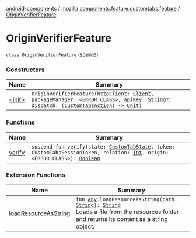 [android-components](../../index.md) / [mozilla.components.feature.customtabs.feature](../index.md) / [OriginVerifierFeature](./index.md)

# OriginVerifierFeature

`class OriginVerifierFeature` [(source)](https://github.com/mozilla-mobile/android-components/blob/master/components/feature/customtabs/src/main/java/mozilla/components/feature/customtabs/feature/OriginVerifierFeature.kt#L22)

### Constructors

| Name | Summary |
|---|---|
| [&lt;init&gt;](-init-.md) | `OriginVerifierFeature(httpClient: `[`Client`](../../mozilla.components.concept.fetch/-client/index.md)`, packageManager: <ERROR CLASS>, apiKey: `[`String`](https://kotlinlang.org/api/latest/jvm/stdlib/kotlin/-string/index.html)`?, dispatch: (`[`CustomTabsAction`](../../mozilla.components.feature.customtabs.store/-custom-tabs-action/index.md)`) -> `[`Unit`](https://kotlinlang.org/api/latest/jvm/stdlib/kotlin/-unit/index.html)`)` |

### Functions

| Name | Summary |
|---|---|
| [verify](verify.md) | `suspend fun verify(state: `[`CustomTabState`](../../mozilla.components.feature.customtabs.store/-custom-tab-state/index.md)`, token: CustomTabsSessionToken, relation: `[`Int`](https://kotlinlang.org/api/latest/jvm/stdlib/kotlin/-int/index.html)`, origin: <ERROR CLASS>): `[`Boolean`](https://kotlinlang.org/api/latest/jvm/stdlib/kotlin/-boolean/index.html) |

### Extension Functions

| Name | Summary |
|---|---|
| [loadResourceAsString](../../mozilla.components.support.test.file/kotlin.-any/load-resource-as-string.md) | `fun `[`Any`](https://kotlinlang.org/api/latest/jvm/stdlib/kotlin/-any/index.html)`.loadResourceAsString(path: `[`String`](https://kotlinlang.org/api/latest/jvm/stdlib/kotlin/-string/index.html)`): `[`String`](https://kotlinlang.org/api/latest/jvm/stdlib/kotlin/-string/index.html)<br>Loads a file from the resources folder and returns its content as a string object. |

